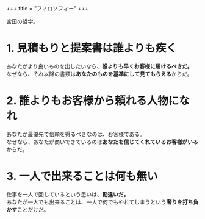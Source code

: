 +++
title = "フィロソフィー"
+++

宮田の哲学。

<!--more-->

# 1. 見積もりと提案書は誰よりも疾く
あなたがより良いものを出したいなら、**誰よりも早くお客様に届けるべきだ。**  
なぜなら、それ以降の書類は**あなたのものを基準にして見てもらえる**からだ。

# 2. 誰よりもお客様から頼れる人物になれ
あなたが最優先で信頼を得るべきなのは、お客様である。  
なぜなら、あなたが商いできているのは**あなたを信じてくれているお客様がいる**からだ。

# 3. 一人で出来ることは何も無い
仕事を一人で回しているという思いは、**勘違いだ。**  
あなたが一人でも出来ることは、一人で何でもやれてしまうという**奢りを打ち負かす**ことだけだ。
